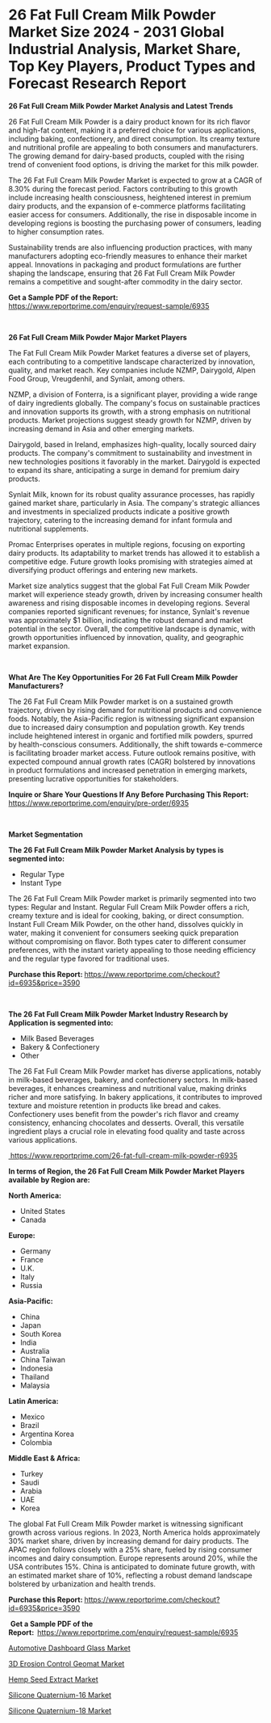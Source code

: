 <p><h1>26 Fat Full Cream Milk Powder Market Size 2024 - 2031 Global Industrial Analysis, Market Share, Top Key Players, Product Types and Forecast Research Report</h1></p><p><strong>26 Fat Full Cream Milk Powder Market Analysis and Latest Trends</strong></p>
<p><p>26 Fat Full Cream Milk Powder is a dairy product known for its rich flavor and high-fat content, making it a preferred choice for various applications, including baking, confectionery, and direct consumption. Its creamy texture and nutritional profile are appealing to both consumers and manufacturers. The growing demand for dairy-based products, coupled with the rising trend of convenient food options, is driving the market for this milk powder.</p><p>The 26 Fat Full Cream Milk Powder Market is expected to grow at a CAGR of 8.30% during the forecast period. Factors contributing to this growth include increasing health consciousness, heightened interest in premium dairy products, and the expansion of e-commerce platforms facilitating easier access for consumers. Additionally, the rise in disposable income in developing regions is boosting the purchasing power of consumers, leading to higher consumption rates. </p><p>Sustainability trends are also influencing production practices, with many manufacturers adopting eco-friendly measures to enhance their market appeal. Innovations in packaging and product formulations are further shaping the landscape, ensuring that 26 Fat Full Cream Milk Powder remains a competitive and sought-after commodity in the dairy sector.</p></p>
<p><strong>Get a Sample PDF of the Report:&nbsp;</strong> <a href="https://www.reportprime.com/enquiry/request-sample/6935?utm_campaign=1780&utm_medium=2&utm_source=Github&utm_content=ia&utm_term=18102024&utm_id=26-fat-full-cream-milk-powder">https://www.reportprime.com/enquiry/request-sample/6935</a></p>
<p>&nbsp;</p>
<p><strong>26 Fat Full Cream Milk Powder Major Market Players</strong></p>
<p><p>The Fat Full Cream Milk Powder Market features a diverse set of players, each contributing to a competitive landscape characterized by innovation, quality, and market reach. Key companies include NZMP, Dairygold, Alpen Food Group, Vreugdenhil, and Synlait, among others. </p><p>NZMP, a division of Fonterra, is a significant player, providing a wide range of dairy ingredients globally. The company's focus on sustainable practices and innovation supports its growth, with a strong emphasis on nutritional products. Market projections suggest steady growth for NZMP, driven by increasing demand in Asia and other emerging markets.</p><p>Dairygold, based in Ireland, emphasizes high-quality, locally sourced dairy products. The company's commitment to sustainability and investment in new technologies positions it favorably in the market. Dairygold is expected to expand its share, anticipating a surge in demand for premium dairy products.</p><p>Synlait Milk, known for its robust quality assurance processes, has rapidly gained market share, particularly in Asia. The company's strategic alliances and investments in specialized products indicate a positive growth trajectory, catering to the increasing demand for infant formula and nutritional supplements.</p><p>Promac Enterprises operates in multiple regions, focusing on exporting dairy products. Its adaptability to market trends has allowed it to establish a competitive edge. Future growth looks promising with strategies aimed at diversifying product offerings and entering new markets.</p><p>Market size analytics suggest that the global Fat Full Cream Milk Powder market will experience steady growth, driven by increasing consumer health awareness and rising disposable incomes in developing regions. Several companies reported significant revenues; for instance, Synlait's revenue was approximately $1 billion, indicating the robust demand and market potential in the sector. Overall, the competitive landscape is dynamic, with growth opportunities influenced by innovation, quality, and geographic market expansion.</p></p>
<p>&nbsp;</p>
<p><strong>What Are The Key Opportunities For 26 Fat Full Cream Milk Powder Manufacturers?</strong></p>
<p><p>The 26 Fat Full Cream Milk Powder market is on a sustained growth trajectory, driven by rising demand for nutritional products and convenience foods. Notably, the Asia-Pacific region is witnessing significant expansion due to increased dairy consumption and population growth. Key trends include heightened interest in organic and fortified milk powders, spurred by health-conscious consumers. Additionally, the shift towards e-commerce is facilitating broader market access. Future outlook remains positive, with expected compound annual growth rates (CAGR) bolstered by innovations in product formulations and increased penetration in emerging markets, presenting lucrative opportunities for stakeholders.</p></p>
<p><strong>Inquire or Share Your Questions If Any Before Purchasing This Report:</strong> <a href="https://www.reportprime.com/enquiry/pre-order/6935?utm_campaign=1780&utm_medium=2&utm_source=Github&utm_content=ia&utm_term=18102024&utm_id=26-fat-full-cream-milk-powder">https://www.reportprime.com/enquiry/pre-order/6935</a></p>
<p>&nbsp;</p>
<p><strong>Market Segmentation</strong></p>
<p><strong>The 26 Fat Full Cream Milk Powder Market Analysis by types is segmented into:</strong></p>
<p><ul><li>Regular Type</li><li>Instant Type</li></ul></p>
<p><p>The 26 Fat Full Cream Milk Powder market is primarily segmented into two types: Regular and Instant. Regular Full Cream Milk Powder offers a rich, creamy texture and is ideal for cooking, baking, or direct consumption. Instant Full Cream Milk Powder, on the other hand, dissolves quickly in water, making it convenient for consumers seeking quick preparation without compromising on flavor. Both types cater to different consumer preferences, with the instant variety appealing to those needing efficiency and the regular type favored for traditional uses.</p></p>
<p><strong>Purchase this Report:&nbsp;</strong><a href="https://www.reportprime.com/checkout?id=6935&price=3590&utm_campaign=1780&utm_medium=2&utm_source=Github&utm_content=ia&utm_term=18102024&utm_id=26-fat-full-cream-milk-powder">https://www.reportprime.com/checkout?id=6935&price=3590</a></p>
<p>&nbsp;</p>
<p><strong>The 26 Fat Full Cream Milk Powder Market Industry Research by Application is segmented into:</strong></p>
<p><ul><li>Milk Based Beverages</li><li>Bakery & Confectionery</li><li>Other</li></ul></p>
<p><p>The 26 Fat Full Cream Milk Powder market has diverse applications, notably in milk-based beverages, bakery, and confectionery sectors. In milk-based beverages, it enhances creaminess and nutritional value, making drinks richer and more satisfying. In bakery applications, it contributes to improved texture and moisture retention in products like bread and cakes. Confectionery uses benefit from the powder's rich flavor and creamy consistency, enhancing chocolates and desserts. Overall, this versatile ingredient plays a crucial role in elevating food quality and taste across various applications.</p></p>
<p><a href="https://www.reportprime.com/26-fat-full-cream-milk-powder-r6935?utm_campaign=1780&utm_medium=2&utm_source=Github&utm_content=ia&utm_term=18102024&utm_id=26-fat-full-cream-milk-powder">&nbsp;https://www.reportprime.com/26-fat-full-cream-milk-powder-r6935</a></p>
<p><strong>In terms of Region, the 26 Fat Full Cream Milk Powder Market Players available by Region are:</strong></p>
<p>
    <p> <strong> North America: </strong>
        <ul>
            <li>United States</li>
            <li>Canada</li>
        </ul>
        </p> 
    <p> <strong> Europe: </strong>
        <ul>
            <li>Germany</li>
            <li>France</li>
            <li>U.K.</li>
            <li>Italy</li>
            <li>Russia</li>
        </ul>
        </p> 
    <p> <strong> Asia-Pacific: </strong>
        <ul>
            <li>China</li>
            <li>Japan</li>
            <li>South Korea</li>
            <li>India</li>
            <li>Australia</li>
            <li>China Taiwan</li>
            <li>Indonesia</li>
            <li>Thailand</li>
            <li>Malaysia</li>
        </ul>
        </p> 
    <p> <strong> Latin America: </strong>
        <ul>
            <li>Mexico</li>
            <li>Brazil</li>
            <li>Argentina Korea</li>
            <li>Colombia</li>
        </ul>
        </p> 
    <p> <strong> Middle East & Africa: </strong>
        <ul>
            <li>Turkey</li>
            <li>Saudi</li>
            <li>Arabia</li>
            <li>UAE</li>
            <li>Korea</li>
        </ul>
    </p>
    </p>
<p><p>The global Fat Full Cream Milk Powder market is witnessing significant growth across various regions. In 2023, North America holds approximately 30% market share, driven by increasing demand for dairy products. The APAC region follows closely with a 25% share, fueled by rising consumer incomes and dairy consumption. Europe represents around 20%, while the USA contributes 15%. China is anticipated to dominate future growth, with an estimated market share of 10%, reflecting a robust demand landscape bolstered by urbanization and health trends.</p></p>
<p><strong>Purchase this Report: </strong><a href="https://www.reportprime.com/checkout?id=6935&price=3590&utm_campaign=1780&utm_medium=2&utm_source=Github&utm_content=ia&utm_term=18102024&utm_id=26-fat-full-cream-milk-powder">https://www.reportprime.com/checkout?id=6935&price=3590</a></p>
<p>&nbsp;<strong>Get a Sample PDF of the Report:&nbsp;&nbsp;</strong><a href="https://www.reportprime.com/enquiry/request-sample/6935?utm_campaign=1780&utm_medium=2&utm_source=Github&utm_content=ia&utm_term=18102024&utm_id=26-fat-full-cream-milk-powder">https://www.reportprime.com/enquiry/request-sample/6935</a></p>
<p><strong></strong></p>
<p><p><a href="https://www.linkedin.com/pulse/opportunities-challenges-automotive-dashboard-glass-5lk3e?utm_campaign=1780&utm_medium=2&utm_source=Github&utm_content=ia&utm_term=18102024&utm_id=26-fat-full-cream-milk-powder">Automotive Dashboard Glass Market</a></p><p><a href="https://www.linkedin.com/pulse/pulse-3d-erosion-control-geomat-rhythms-change-market-resonance-kqo7c?utm_campaign=1780&utm_medium=2&utm_source=Github&utm_content=ia&utm_term=18102024&utm_id=26-fat-full-cream-milk-powder">3D Erosion Control Geomat Market</a></p><p><a href="https://github.com/JubayerMia832/Market-Research-Report-List-1/blob/main/hemp-seed-extract-market.md?utm_campaign=1780&utm_medium=2&utm_source=Github&utm_content=ia&utm_term=18102024&utm_id=26-fat-full-cream-milk-powder">Hemp Seed Extract Market</a></p><p><a href="https://www.linkedin.com/pulse/emerging-opportunities-challenges-global-silicone-quaternium-16-tksuc?utm_campaign=1780&utm_medium=2&utm_source=Github&utm_content=ia&utm_term=18102024&utm_id=26-fat-full-cream-milk-powder">Silicone Quaternium-16 Market</a></p><p><a href="https://www.linkedin.com/pulse/silicone-quaternium-18-market-trends-growth-outlook-2024--jrauc?utm_campaign=1780&utm_medium=2&utm_source=Github&utm_content=ia&utm_term=18102024&utm_id=26-fat-full-cream-milk-powder">Silicone Quaternium-18 Market</a></p></p>